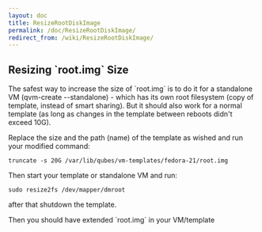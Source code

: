 ```yaml
---
layout: doc
title: ResizeRootDiskImage
permalink: /doc/ResizeRootDiskImage/
redirect_from: /wiki/ResizeRootDiskImage/
---
```


Resizing \`root.img\` Size
--------------------------

The safest way to increase the size of \`root.img\` is to do it for a standalone
VM (qvm-create --standalone) - which has its own root filesystem
(copy of template, instead of smart sharing).
But it should also work for a normal template (as long as changes in the
template between reboots didn't exceed 10G).

Replace the size and the path (name) of the template as wished and run your
modified command:
~~~
truncate -s 20G /var/lib/qubes/vm-templates/fedora-21/root.img
~~~

Then start your template or standalone VM and run:
~~~
sudo resize2fs /dev/mapper/dmroot
~~~

after that shutdown the template.

Then you should have extended \`root.img\` in your VM/template
